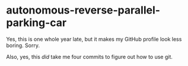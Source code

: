 # autonomous-reverse-parallel-parking-car
Yes, this is one whole year late, but it makes my GitHub profile look less boring. Sorry.

Also, yes, this *did* take me four commits to figure out how to use git.
